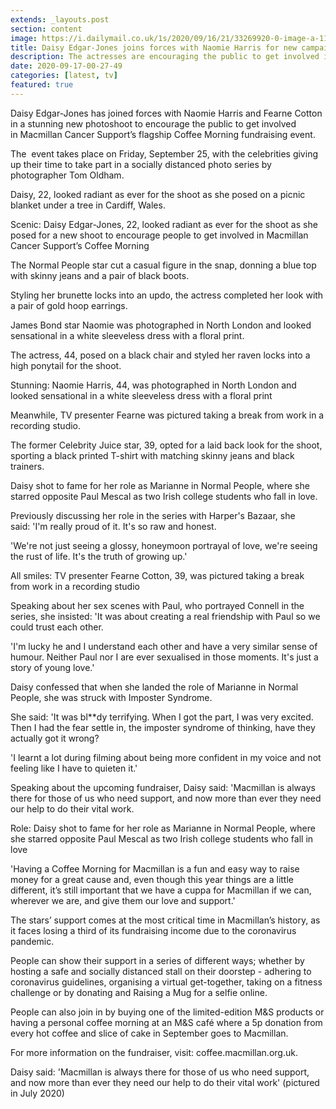 ```yaml
---
extends: _layouts.post
section: content
image: https://i.dailymail.co.uk/1s/2020/09/16/21/33269920-0-image-a-115_1600287668407.jpg 
title: Daisy Edgar-Jones joins forces with Naomie Harris for new campaign 
description: The actresses are encouraging the public to get involved in Macmillan Cancer Supports flagship Coffee Morning fundraising event. 
date: 2020-09-17-00-27-49 
categories: [latest, tv] 
featured: true 
--- 
```

Daisy Edgar-Jones has joined forces with Naomie Harris and Fearne Cotton in a stunning new photoshoot to encourage the public to get involved in Macmillan Cancer Support’s flagship Coffee Morning fundraising event.

The  event takes place on Friday, September 25, with the celebrities giving up their time to take part in a socially distanced photo series by photographer Tom Oldham.

Daisy, 22, looked radiant as ever for the shoot as she posed on a picnic blanket under a tree in Cardiff, Wales. 

Scenic: Daisy Edgar-Jones, 22, looked radiant as ever for the shoot as she posed for a new shoot to encourage people to get involved in Macmillan Cancer Support’s Coffee Morning

The Normal People star cut a casual figure in the snap, donning a blue top with skinny jeans and a pair of black boots. 

Styling her brunette locks into an updo, the actress completed her look with a pair of gold hoop earrings.  

James Bond star Naomie was photographed in North London and looked sensational in a white sleeveless dress with a floral print.

The actress, 44, posed on a black chair and styled her raven locks into a high ponytail for the shoot. 

Stunning: Naomie Harris, 44, was photographed in North London and looked sensational in a white sleeveless dress with a floral print

Meanwhile, TV presenter Fearne was pictured taking a break from work in a recording studio. 

The former Celebrity Juice star, 39, opted for a laid back look for the shoot, sporting a black printed T-shirt with matching skinny jeans and black trainers. 

Daisy shot to fame for her role as Marianne in Normal People, where she starred opposite Paul Mescal as two Irish college students who fall in love.

Previously discussing her role in the series with Harper's Bazaar, she said: 'I'm really proud of it. It's so raw and honest. 

'We're not just seeing a glossy, honeymoon portrayal of love, we're seeing the rust of life. It's the truth of growing up.' 

All smiles: TV presenter Fearne Cotton, 39, was pictured taking a break from work in a recording studio

Speaking about her sex scenes with Paul, who portrayed Connell in the series, she insisted: 'It was about creating a real friendship with Paul so we could trust each other.

'I'm lucky he and I understand each other and have a very similar sense of humour. Neither Paul nor I are ever sexualised in those moments. It's just a story of young love.'

Daisy confessed that when she landed the role of Marianne in Normal People, she was struck with Imposter Syndrome.

She said: 'It was bl**dy terrifying. When I got the part, I was very excited. Then I had the fear settle in, the imposter syndrome of thinking, have they actually got it wrong?

'I learnt a lot during filming about being more confident in my voice and not feeling like I have to quieten it.'

Speaking about the upcoming fundraiser, Daisy said: 'Macmillan is always there for those of us who need support, and now more than ever they need our help to do their vital work. 

Role: Daisy shot to fame for her role as Marianne in Normal People, where she starred opposite Paul Mescal as two Irish college students who fall in love  

'Having a Coffee Morning for Macmillan is a fun and easy way to raise money for a great cause and, even though this year things are a little different, it’s still important that we have a cuppa for Macmillan if we can, wherever we are, and give them our love and support.'

The stars’ support comes at the most critical time in Macmillan’s history, as it faces losing a third of its fundraising income due to the coronavirus pandemic. 

People can show their support in a series of different ways; whether by hosting a safe and socially distanced stall on their doorstep - adhering to coronavirus guidelines, organising a virtual get-together, taking on a fitness challenge or by donating and Raising a Mug for a selfie online. 

People can also join in by buying one of the limited-edition M&S products or having a personal coffee morning at an M&S café where a 5p donation from every hot coffee and slice of cake in September goes to Macmillan. 

For more information on the fundraiser, visit: coffee.macmillan.org.uk.

Daisy said: 'Macmillan is always there for those of us who need support, and now more than ever they need our help to do their vital work' (pictured in July 2020)

